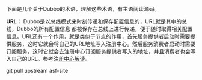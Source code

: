 下面是几个关于Dubbo的术语，理解这些术语，有主语阅读源码。

**URL：** Dubbo是以总线模式来时刻传递和保存配置信息的，URL就是其中的总线，Dubbo的所有配置信息 都被保存在总线上进行传递，便于随时取得相关配置信息。URL还有一个作用，就是类似于节点的作用，首先服务提供者启动时需要提供服务，这时它就会将自己的URL地址写入注册中心。然后服务消费者启动时需要订阅服务，这时它就会去注册中心订阅服务提供者写入的地址，并且消费者也会写入自己的URL。参考[注册中心解读](https://segmentfault.com/a/1190000016905715)。

git pull upstream asf-site